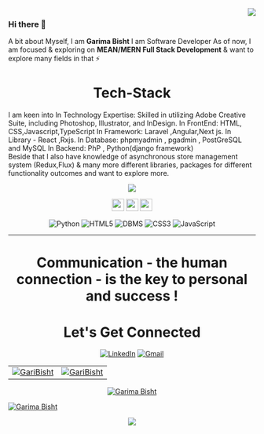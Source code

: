<img src="https://github.com/erikaheidi/erikaheidi/blob/main/erika_illustrated_avatar.png" align="right">

### Hi there 👋
A bit about Myself, I am <b>Garima Bisht</b> I am Software Developer </b> As of now, I am focused & exploring on <b> MEAN/MERN Full Stack Development</b> & want to explore many fields in that ⚡

  
<h1 align="center">Tech-Stack</h1>

I am keen into
In Technology Expertise: Skilled in utilizing Adobe Creative Suite, including Photoshop, Illustrator, and InDesign.
In FrontEnd: HTML, CSS,Javascript,TypeScript 
In Framework: Laravel ,Angular,Next js. In Library - React ,Rxjs.
In Database: phpmyadmin , pgadmin , PostGreSQL and MySQL
In Backend: PhP , Python(django framework)  
Beside that I also have knowledge of asynchronous store management system (Redux,Flux) & many more different libraries, packages for different functionality outcomes and want to explore more.


<p align="center"><img src="https://visitor-badge.glitch.me/badge?page_id=gari000.visitor-badge"</p>

<p align="center">
  <a href="mailto:garima25081999@gmail.com" target="_blank"><img height="25" src = "https://img.shields.io/badge/Gmail-D14836?style=for-the-badge&logo=gmail&logoColor=white"></a>
  <a href="https://www.linkedin.com/in/garima-bisht-7b784014b/" target="_blank"><img height="25" src = "https://img.shields.io/badge/-LinkedIn-0e76a8?style=for-the-badge&logo=Linkedin&logoColor=white"></a>
  <a href="https://twitter.com/Gracy_galaxcy" target="_blank"><img height="25" src = "https://img.shields.io/badge/-Twitter-00acee?style=for-the-badge&logo=Twitter&logoColor=white"></a>
</p>



<p align="center"> 
<!-- <img alt="C" src="https://img.shields.io/badge/c-%2300599C.svg?&style=for-the-badge&logo=c&logoColor=white" /> -->
   <img alt="Python" src="https://img.shields.io/badge/python-%2314354C.svg?style=for-the-badge&logo=python&logoColor=white"/>
<!--  <img alt="Java" src="https://img.shields.io/badge/java-%23ED8B00.svg?&style=for-the-badge&logo=java&logoColor=white" /> -->
<img alt="HTML5" src="https://img.shields.io/badge/html5-%23E34F26.svg?&style=for-the-badge&logo=html5&logoColor=white" />
  <img alt="DBMS" src="https://img.shields.io/badge/-php-%8A5BE2.svg?&style=for-the-badge&logo=php&logoColor=white" "/>
 <img alt="CSS3" src="https://img.shields.io/badge/css3-%231572B6.svg?&style=for-the-badge&logo=css3&logoColor=white" />
 <img alt="JavaScript" src="https://img.shields.io/badge/javascript-%23323330.svg?&style=for-the-badge&logo=javascript&logoColor=%23F7DF1E" />
</p>
                                                                                                                                           
<hr>

<h1 align="center">Communication - the human connection - is the key to personal and success !</h1>

<h1 align="center">Let's Get Connected</h1>

<div align="center">


<a  href="https://www.linkedin.com/in/garima-bisht-7b784014b/" target="_blank"><img alt="LinkedIn" src="https://img.shields.io/badge/linkedin%20-%230077B5.svg?&style=for-the-badge&logo=linkedin&logoColor=white" /></a>
<a href="mailto:garima25081999@gmail.com"><img  alt="Gmail" src="https://img.shields.io/badge/Gmail-D14836?style=for-the-badge&logo=gmail&logoColor=white" />

</div>

<table>
  <tr>
    <td><img src="https://github-readme-stats.vercel.app/api?username=GariBisht&show_icons=true&theme=dark&locale=en" alt="GariBisht" /></td>
    <td><img src="https://github-readme-stats.vercel.app/api/top-langs?username=GariBisht&show_icons=true&theme=dark&locale=en&layout=compact" alt="GariBisht" /></td>
  </tr>
</table>

<div align="center">
<p><img align="center" src="https://github-readme-streak-stats.herokuapp.com/?user=GariBisht&theme=dark" alt="Garima Bisht" /></p>
  </div>
<p align="left"> <img src="https://komarev.com/ghpvc/?username=GariBisht&label=Profile%20views&color=6805D3&style=flat" alt="Garima Bisht" /> </p>
   <div align="center">
 <img src="https://activity-graph.herokuapp.com/graph?username=GariBisht&bg_color=FFFFFF&color=000000&line=000000&point=00FF00"></div>
